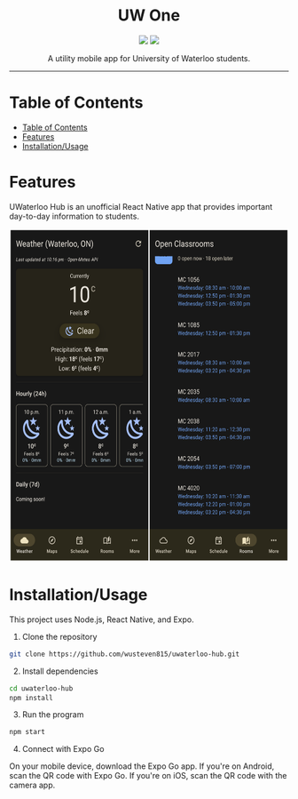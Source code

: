 <div align="center">

# UW One

![](https://img.shields.io/github/license/uw-one/mobile)
![](https://img.shields.io/github/last-commit/uw-one/mobile)

A utility mobile app for University of Waterloo students.

</div>

---

# Table of Contents

- [Table of Contents](#table-of-contents)
- [Features](#features)
- [Installation/Usage](#installationusage)

# Features

UWaterloo Hub is an unofficial React Native app that provides important day-to-day information to students.

<div align="center">

<img src="/src/assets/sample.png" alt="banner" height="600"/>

</div>

# Installation/Usage

This project uses Node.js, React Native, and Expo.

1. Clone the repository

```bash
git clone https://github.com/wusteven815/uwaterloo-hub.git
```

2. Install dependencies

```bash
cd uwaterloo-hub
npm install
```

3. Run the program

```bash
npm start
```

4. Connect with Expo Go

On your mobile device, download the Expo Go app. If you're on Android, scan the QR code with Expo Go. If you're on iOS, scan the QR code with the camera app.
